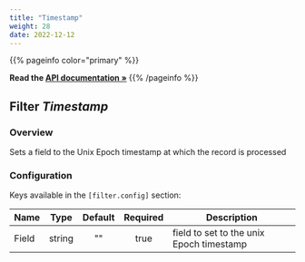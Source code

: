 ```yaml
---
title: "Timestamp"
weight: 28
date: 2022-12-12
---
```

{{% pageinfo color="primary" %}}

**Read the [API documentation &raquo;](https://pkg.go.dev/github.com/AdRoll/baker/filter#Timestamp)**
{{% /pageinfo %}}

## Filter *Timestamp*

### Overview
Sets a field to the Unix Epoch timestamp at which the record is processed

### Configuration

Keys available in the `[filter.config]` section:

|Name|Type|Default|Required|Description|
|----|:--:|:-----:|:------:|-----------|
| Field| string| ""| true| field to set to the unix Epoch timestamp|

